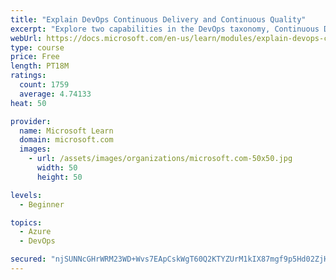 ```yaml
---
title: "Explain DevOps Continuous Delivery and Continuous Quality"
excerpt: "Explore two capabilities in the DevOps taxonomy, Continuous Delivery and Continuous Quality."
webUrl: https://docs.microsoft.com/en-us/learn/modules/explain-devops-continous-delivery-quality/
type: course
price: Free
length: PT18M
ratings:
  count: 1759
  average: 4.74133
heat: 50

provider:
  name: Microsoft Learn
  domain: microsoft.com
  images:
    - url: /assets/images/organizations/microsoft.com-50x50.jpg
      width: 50
      height: 50

levels:
  - Beginner

topics:
  - Azure
  - DevOps

secured: "njSUNNcGHrWRM23WD+Wvs7EApCskWgT60Q2KTYZUrM1kIX87mgf9p5Hd02ZjHM3becbjN+pUNc5iGbbHv5zur0xEyVIV0zCrmn0XcWHPxWmn8D/PXKEp+3jiFDbQfUAAXZKqBRgotfArd88s2C6L3o0DIWI1wYa2EbDS+wGYgwr36nqYjWJbs1O4nVCAN1oSk+4Kr/OVuMyf0rNEO7HZxpwadVYg+Rcrc5epsaoE316e5syHZ2pQPKhVXY2eJ+yVs0p3pCFB3vqov8oXNt+c3n4eGjJkZ2ffAHFP9n9ie/on9hGPpfAoIS7YKAf3jOaJ5GgQcZdIUiZG0jdCNxHYJwzEWjASvcEQye5D56u7346MGUNkT2POPNEhZagwrpVJL+jzvsk3gH59SRcDa4LHZK7gZg8UmgQFMECTf3vCjWQ=;Qm+lbBLyi5j6xywxjxCJ6Q=="
---
```


